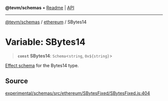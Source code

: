 **@tevm/schemas** • [Readme](../../README.md) \| [API](../../modules.md)

***

[@tevm/schemas](../../README.md) / [ethereum](../README.md) / SBytes14

# Variable: SBytes14

> **`const`** **SBytes14**: `Schema`\<`string`, ```0x${string}```\>

[Effect schema](https://github.com/Effect-TS/schema) for the Bytes14 type.

## Source

[experimental/schemas/src/ethereum/SBytesFixed/SBytesFixed.js:404](https://github.com/evmts/tevm-monorepo/blob/main/experimental/schemas/src/ethereum/SBytesFixed/SBytesFixed.js#L404)
